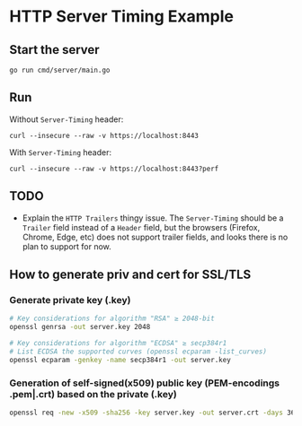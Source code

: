 # HTTP Server Timing Example

## Start the server

`go run cmd/server/main.go`

## Run 

Without `Server-Timing` header:

`curl --insecure --raw -v https://localhost:8443`

With `Server-Timing` header:

`curl --insecure --raw -v https://localhost:8443?perf`

## TODO

- Explain the `HTTP Trailers` thingy issue. The `Server-Timing` should be a `Trailer` field instead of a `Header` field, but the browsers (Firefox, Chrome, Edge, etc) does not support trailer fields, and looks there is no plan to support for now.

## How to generate priv and cert for SSL/TLS

### Generate private key (.key)

```bash
# Key considerations for algorithm "RSA" ≥ 2048-bit
openssl genrsa -out server.key 2048

# Key considerations for algorithm "ECDSA" ≥ secp384r1
# List ECDSA the supported curves (openssl ecparam -list_curves)
openssl ecparam -genkey -name secp384r1 -out server.key
```

### Generation of self-signed(x509) public key (PEM-encodings .pem|.crt) based on the private (.key)

```bash
openssl req -new -x509 -sha256 -key server.key -out server.crt -days 3650
```
